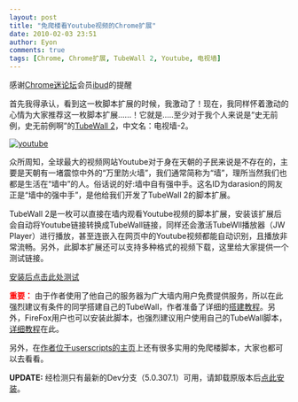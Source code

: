 ```yaml
---
layout: post
title: "免爬楼看Youtube视频的Chrome扩展"
date: 2010-02-03 23:51
author: Eyon
comments: true
tags: [Chrome, Chrome扩展, TubeWall 2, Youtube, 电视墙]
---
```

感谢[Chrome迷论坛](http://bbs.chromi.org)会员[ibud](http://bbs.chromi.org/thread-9024-1-1.html)的提醒

首先我得承认，看到这一枚脚本扩展的时候，我激动了！现在，我同样怀着激动的心情为大家推荐这一枚脚本扩展......！它就是.....至少对于我个人来说是“史无前例，史无前例啊”的[TubeWall 2](http://userscripts.org/scripts/show/62296)，中文名：电视墙-2。

<a href="http://img.chromi.org/2010/02/youtube.png">![](http://img.chromi.org/2010/02/youtube-550x416.png "youtube")</a>

众所周知，全球最大的视频网站Youtube对于身在天朝的子民来说是不存在的，主要是天朝有一堵震惊中外的“万里防火墙”，我们通常简称为“墙”，理所当然我们也都是生活在“墙中”的人。俗话说的好:墙中自有强中手。这名ID为darasion的网友正是“墙中的强中手”，是他给我们开发了TubeWall 2的脚本扩展。

TubeWall 2是一枚可以直接在墙内观看Youtube视频的脚本扩展，安装该扩展后会自动将Youtube链接转换成TubeWall链接，同样还会激活TubeWll播放器（JW Player）进行播放，甚至连嵌入在网页中的Youtube视频都能自动识别，且播放非常流畅。另外，此脚本扩展还可以支持多种格式的视频下载，这里给大家提供一个测试链接。<!--more-->

[安装后点击此处测试](http://www.youtube.com/watch?v=debO2FroXA0&amp;feature=player_embedded)

**<span style="color: #ff0000;">重要：</span>** 由于作者使用了他自己的服务器为广大墙内用户免费提供服务，所以在此强烈建议有条件的同学搭建自己的TubeWall，作者准备了详细的[搭建教程](http://code.google.com/p/tubewall/wiki/tutorial)。另外，FireFox用户也可以安装此脚本，也强烈建议用户使用自己的TubeWall脚本，[详细教程](http://code.google.com/p/tubewall/wiki/ScriptHowTo)在此。

另外，在[作者位于userscripts的主页](http://userscripts.org/users/105016/scripts)上还有很多实用的免爬楼脚本，大家也都可以去看看。

**UPDATE:** 经检测只有最新的Dev分支（5.0.307.1）可用，请卸载原版本后[点此安装](http://www.google.com/chrome/eula.html?extra=devchannel)。
